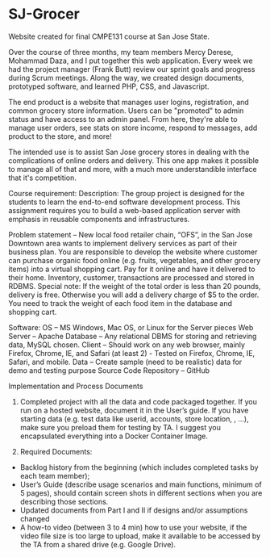 # SJ-Grocer

Website created for final CMPE131 course at San Jose State. 

Over the course of three months, my team members Mercy Derese, Mohammad Daza, and I put together this web application. Every week we had the project manager (Frank Butt)
review our sprint goals and progress during Scrum meetings. Along the way, we created design documents, prototyped software, and learned PHP, CSS, and Javascript. 

The end product is a website that manages user logins, registration, and common grocery store information. Users can be "promoted" to admin status and have access
to an admin panel. From here, they're able to manage user orders, see stats on store income, respond to messages, add product to the store, and more! 

The intended use is to assist San Jose grocery stores in dealing with the complications of online orders and delivery. This one app makes it possible to manage all 
of that and more, with a much more understandible interface that it's competition. 






Course requirement:
Description: The group project is designed for the students to learn the end-to-end software 
development process.  This assignment requires you to build a web-based application server with 
emphasis in reusable components and infrastructures.  

Problem statement – New local food retailer chain, “OFS”, in the San Jose Downtown area wants to 
implement delivery services as part of their business plan.  You are responsible to develop the website 
where customer can purchase organic food online (e.g. fruits, vegetables, and other grocery items) into a 
virtual shopping cart.  Pay for it online and have it delivered to their home.  Inventory, customer, 
transactions are processed and stored in RDBMS.
Special note: If the weight of the total order is less than 20 pounds, delivery is free.  Otherwise you will 
add a delivery charge of $5 to the order.  You need to track the weight of each food item in the database 
and shopping cart.

Software:
OS – MS Windows, Mac OS, or Linux for the Server pieces
Web Server – Apache
Database – Any relational DBMS for storing and retrieving data, MySQL chosen.
Client – Should work on any web browser, mainly Firefox, Chrome, IE, and Safari (at least 2) - Tested on Firefox, Chrome, IE, Safari, and mobile.
Data – Create sample (need to be realistic) data for demo and testing purpose
Source Code Repository – GitHub

Implementation and Process Documents
1. Completed project with all the data and code packaged together.  If you run on a hosted website, 
document it in the User’s guide.  If you have starting data (e.g. test data like userid, accounts, 
store location, , ...), make sure you preload them for testing by TA.  I suggest you encapsulated 
everything into a Docker Container Image.

2. Required Documents: 
- Backlog history from the beginning (which includes completed tasks by each team member); 
- User’s Guide (describe usage scenarios and main functions, minimum of 5 pages), should 
contain screen shots in different sections when you are describing those sections.
- Updated documents from Part I and II if designs and/or assumptions changed
- A how-to video (between 3 to 4 min) how to use your website, if the video file size is too 
large to upload, make it available to be accessed by the TA from a shared drive (e.g. Google 
Drive).

